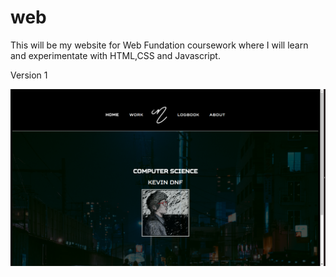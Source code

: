 # web
This will be my website for Web Fundation coursework where I will learn and experimentate with HTML,CSS and Javascript.

Version 1

![V1](Screenshots/V1.png)
